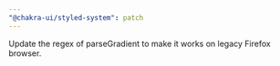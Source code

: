 ```yaml
---
"@chakra-ui/styled-system": patch
---
```


Update the regex of parseGradient to make it works on legacy Firefox browser.
